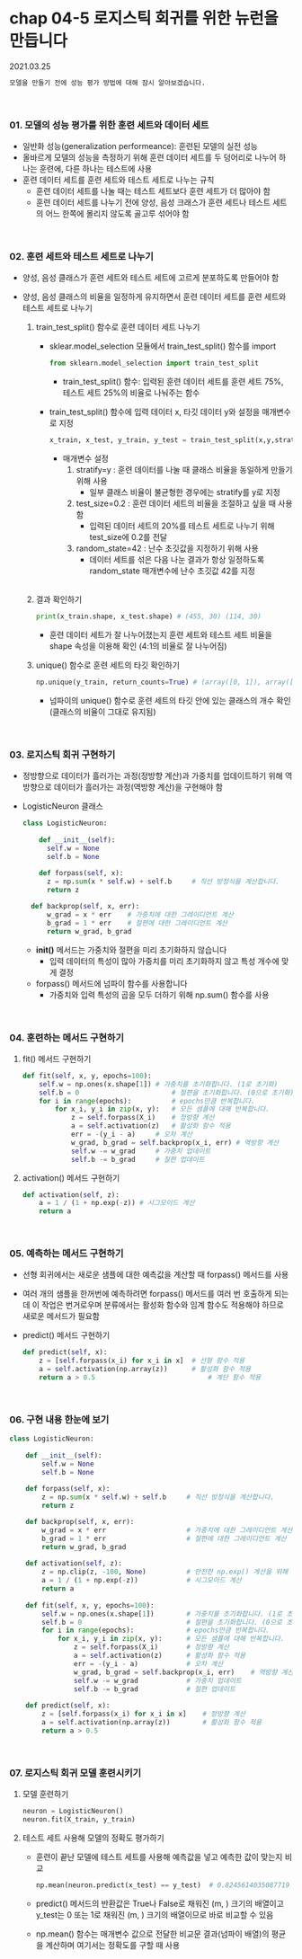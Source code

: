 # chap 04-5 로지스틱 회귀를 위한 뉴런을 만듭니다

2021.03.25

```markdown
모델을 만들기 전에 성능 평가 방법에 대해 잠시 알아보겠습니다.
```

<br>

### 01. 모델의 성능 평가를 위한 훈련 세트와 데이터 세트

* 일반화 성능(generalization performeance): 훈련된 모델의 실전 성능
* 올바르게 모델의 성능을 측정하기 위해 훈련 데이터 세트를 두 덩어리로 나누어 하나는 훈련에, 다른 하나는 테스트에 사용
* 훈련 데이터 세트를 훈련 세트와 테스트 세트로 나누는 규칙
  * 훈련 데이터 세트를 나눌 때는 테스트 세트보다 훈련 세트가 더 많아야 함
  * 훈련 데이터 세트를 나누기 전에 양성, 음성 크래스가 훈련 세트나 테스트 세트의 어느 한쪽에 몰리지 않도록 골고루 섞어야 함

<br>

### 02. 훈련 세트와 테스트 세트로 나누기

* 양성, 음성 클래스가 훈련 세트와 테스트 세트에 고르게 분포하도록 만들어야 함

* 양성, 음성 클래스의 비율을 일정하게 유지하면서 훈련 데이터 세트를 훈련 세트와 테스트 세트로 나누기

  1. train_test_split() 함수로 훈련 데이터 세트 나누기

     * sklear.model_selection 모듈에서 train_test_split() 함수를 import

       ```python
       from sklearn.model_selection import train_test_split
       ```
       * train_test_split() 함수: 입력된 훈련 데이터 세트를 훈련 세트 75%, 테스트 세트 25%의 비율로 나눠주는 함수

     * train_test_split() 함수에 입력 데이터 x, 타깃 데이터 y와 설정을 매개변수로 지정

       ```python
       x_train, x_test, y_train, y_test = train_test_split(x,y,stratify=y,test_size=0.2,random_state=42)
       ```

       * 매개변수 설정
         1. stratify=y : 훈련 데이터를 나눌 때 클래스 비율을 동일하게 만들기 위해 사용
            * 일부 클래스 비율이 불균형한 경우에는 stratify를 y로 지정
         2. test_size=0.2 :  훈련 데이터 세트의 비율을 조절하고 싶을 때 사용함
            * 입력된 데이터 세트의 20%를 테스트 세트로 나누기 위해 test_size에 0.2를 전달
         3. random_state=42 : 난수 초깃값을 지정하기 위해 사용
            * 데이터 세트를 섞은 다음 나눈 결과가 항상 일정하도록 random_state 매개변수에 난수 초깃값 42를 지정

     <br>

  2. 결과 확인하기

     ```python
     print(x_train.shape, x_test.shape)	# (455, 30) (114, 30)
     ```

     * 훈련 데이터 세트가 잘 나누어졌는지 훈련 세트와 테스트 세트 비율을 shape 속성을 이용해 확인 (4:1의 비율로 잘 나누어짐)

  3. unique() 함수로 훈련 세트의 타깃 확인하기

     ```python
     np.unique(y_train, return_counts=True)	# (array([0, 1]), array([170, 285]))
     ```

     * 넘파이의 unique() 함수로 훈련 세트의 타깃 안에 있는 클래스의 개수 확인 (클래스의 비율이 그대로 유지됨)

<br>

### 03. 로지스틱 회귀 구현하기

* 정방향으로 데이터가 흘러가는 과정(정방향 계산)과 가중치를 업데이트하기 위해 역방향으로 데이터가 흘러가는 과정(역방향 계산)을 구현해야 함

* LogisticNeuron 클래스

  ```python
  class LogisticNeuron:
      
      def __init__(self):
      	self.w = None
      	self.b = None
      
      def forpass(self, x):
      	z = np.sum(x * self.w) + self.b		# 직선 방정식을 계산합니다.
      	return z
  
  	def backprop(self, x, err):
      	w_grad = x * err	# 가중치에 대한 그레이디언트 계산
      	b_grad = 1 * err	# 절편에 대한 그레이디언트 계산
      	return w_grad, b_grad
  ```

  * __init()__ 메서드는 가중치와 절편을 미리 초기화하지 않습니다
    * 입력 데이터의 특성이 많아 가중치를 미리 초기화하지 않고 특성 개수에 맞게 결정
  * forpass() 메서드에 넘파이 함수를 사용합니다
    * 가중치와 입력 특성의 곱을 모두 더하기 위해 np.sum() 함수를 사용

<br>

### 04. 훈련하는 메서드 구현하기

1. fit() 메서드 구현하기

   ```python
   def fit(self, x, y, epochs=100):
       self.w = np.ones(x.shape[1])	# 가중치를 초기화합니다. (1로 초기화)
       self.b = 0						# 절편을 초기화합니다. (0으로 초기화)
       for i in range(epochs):			# epochs만큼 반복합니다.
           for x_i, y_i in zip(x, y):	# 모든 샘플에 대해 반복합니다.
               z = self.forpass(X_i)	# 정방향 계산
               a = self.activation(z)	# 활성화 함수 적용
               err = -(y_i - a)		# 오차 계산
               w_grad, b_grad = self.backprop(x_i, err)	# 역방향 계산
               self.w -= w_grad		# 가중치 업데이트
               self.b -= b_grad		# 절편 업데이트
   ```

2. activation() 메서드 구현하기

   ```python
   def activation(self, z):
       a = 1 / (1 + np.exp(-z))	# 시그모이드 계산
       return a
   ```

<br>

### 05. 예측하는 메서드 구현하기

* 선형 회귀에서는 새로운 샘플에 대한 예측값을 계산할 때 forpass() 메서드를 사용

* 여러 개의 샘플을 한꺼번에 예측하려면 forpass() 메서드를 여러 번 호출하게 되는데 이 작업은 번거로우며 분류에서는 활성화 함수와 임계 함수도 적용해야 하므로 새로운 메서드가 필요함

* predict() 메서드 구현하기

  ```python
  def predict(self, x):
      z = [self.forpass(x_i) for x_i in x]	# 선형 함수 적용
      a = self.activation(np.array(z))		# 활성화 함수 적용
      return a > 0.5							# 계단 함수 적용
  ```

<br>

### 06. 구현 내용 한눈에 보기

```python
class LogisticNeuron:
    
    def __init__(self):
    	self.w = None
    	self.b = None
    
    def forpass(self, x):
    	z = np.sum(x * self.w) + self.b		# 직선 방정식을 계산합니다.
    	return z

	def backprop(self, x, err):
    	w_grad = x * err					# 가중치에 대한 그레이디언트 계산
    	b_grad = 1 * err					# 절편에 대한 그레이디언트 계산
    	return w_grad, b_grad
    
    def activation(self, z):
        z = np.clip(z, -100, None)			# 안전한 np.exp() 계산을 위해
    	a = 1 / (1 + np.exp(-z))			# 시그모이드 계산
    	return a
    
    def fit(self, x, y, epochs=100):
    	self.w = np.ones(x.shape[1])		# 가중치를 초기화합니다. (1로 초기화)
    	self.b = 0							# 절편을 초기화합니다. (0으로 초기화)
    	for i in range(epochs):				# epochs만큼 반복합니다.
        	for x_i, y_i in zip(x, y):		# 모든 샘플에 대해 반복합니다.
            	z = self.forpass(X_i)		# 정방향 계산
            	a = self.activation(z)		# 활성화 함수 적용
            	err = -(y_i - a)			# 오차 계산
            	w_grad, b_grad = self.backprop(x_i, err)	# 역방향 계산
            	self.w -= w_grad			# 가중치 업데이트
            	self.b -= b_grad			# 절편 업데이트
                
    def predict(self, x):
   		z = [self.forpass(x_i) for x_i in x]	# 정방향 계산
    	a = self.activation(np.array(z))		# 활성화 함수 적용
    	return a > 0.5						
```

<br>

### 07. 로지스틱 회귀 모델 훈련시키기

1. 모델 훈련하기

   ```python
   neuron = LogisticNeuron()
   neuron.fit(X_train, y_train)
   ```

2. 테스트 세트 사용해 모델의 정확도 평가하기

   * 훈련이 끝난 모델에 테스트 세트를 사용해 예측값을 넣고 예측한 값이 맞는지 비교

     ```python
     np.mean(neuron.predict(x_test) == y_test)	# 0.8245614035087719
     ```

   * predict() 메서드의 반환값은 True나 False로 채워진 (m, ) 크기의 배열이고 y_test는 0 또는 1로 채워진 (m, ) 크기의 배열이므로 바로 비교할 수 있음

   * np.mean() 함수는 매개변수 값으로 전달한 비교문 결과(넘파이 배열)의 평균을 계산하며 여기서는 정확도를 구할 때 사용






